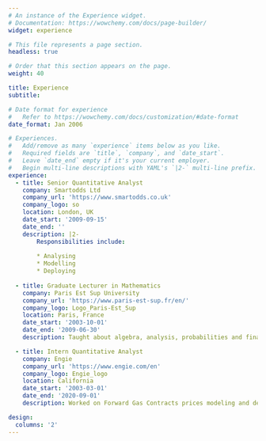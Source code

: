 ```yaml
---
# An instance of the Experience widget.
# Documentation: https://wowchemy.com/docs/page-builder/
widget: experience

# This file represents a page section.
headless: true

# Order that this section appears on the page.
weight: 40

title: Experience
subtitle:

# Date format for experience
#   Refer to https://wowchemy.com/docs/customization/#date-format
date_format: Jan 2006

# Experiences.
#   Add/remove as many `experience` items below as you like.
#   Required fields are `title`, `company`, and `date_start`.
#   Leave `date_end` empty if it's your current employer.
#   Begin multi-line descriptions with YAML's `|2-` multi-line prefix.
experience:
  - title: Senior Quantitative Analyst
    company: Smartodds Ltd
    company_url: 'https://www.smartodds.co.uk'
    company_logo: so
    location: London, UK
    date_start: '2009-09-15'
    date_end: ''
    description: |2-
        Responsibilities include:
        
        * Analysing
        * Modelling
        * Deploying
        
  - title: Graduate Lecturer in Mathematics
    company: Paris Est Sup University
    company_url: 'https://www.paris-est-sup.fr/en/'
    company_logo: Logo_Paris-Est_Sup
    location: Paris, France
    date_start: '2003-10-01'
    date_end: '2009-06-30'
    description: Taught about algebra, analysis, probabilities and financial mathematics at BSc and MSc levels.

  - title: Intern Quantitative Analyst
    company: Engie
    company_url: 'https://www.engie.com/en'
    company_logo: Engie_logo
    location: California
    date_start: '2003-03-01'
    date_end: '2020-09-01'
    description: Worked on Forward Gas Contracts prices modeling and developed application to expose prices to traders.

design:
  columns: '2'
---
```

